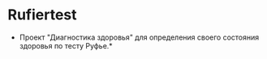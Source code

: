 # Rufiertest
* Проект "Диагностика здоровья" для определения своего состояния здоровья по тесту Руфье.*
